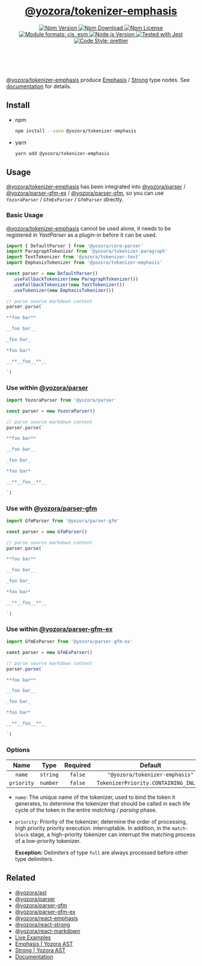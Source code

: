 <!-- :begin use tokenizer/banner -->

<header>
  <h1 align="center">
    <a href="https://github.com/yozorajs/yozora/tree/v2.3.0/tokenizers/emphasis#readme">@yozora/tokenizer-emphasis</a>
  </h1>
  <div align="center">
    <a href="https://www.npmjs.com/package/@yozora/tokenizer-emphasis">
      <img
        alt="Npm Version"
        src="https://img.shields.io/npm/v/@yozora/tokenizer-emphasis.svg"
      />
    </a>
    <a href="https://www.npmjs.com/package/@yozora/tokenizer-emphasis">
      <img
        alt="Npm Download"
        src="https://img.shields.io/npm/dm/@yozora/tokenizer-emphasis.svg"
      />
    </a>
    <a href="https://www.npmjs.com/package/@yozora/tokenizer-emphasis">
      <img
        alt="Npm License"
        src="https://img.shields.io/npm/l/@yozora/tokenizer-emphasis.svg"
      />
    </a>
    <a href="#install">
      <img
        alt="Module formats: cjs, esm"
        src="https://img.shields.io/badge/module_formats-cjs%2C%20esm-green.svg"
      />
    </a>
    <a href="https://github.com/nodejs/node">
      <img
        alt="Node.js Version"
        src="https://img.shields.io/node/v/@yozora/tokenizer-emphasis"
      />
    </a>
    <a href="https://github.com/facebook/jest">
      <img
        alt="Tested with Jest"
        src="https://img.shields.io/badge/tested_with-jest-9c465e.svg"
      />
    </a>
    <a href="https://github.com/prettier/prettier">
      <img
        alt="Code Style: prettier"
        src="https://img.shields.io/badge/code_style-prettier-ff69b4.svg?style=flat-square"
      />
    </a>
  </div>
</header>
<br/>

<!-- :end -->

[@yozora/tokenizer-emphasis] produce [Emphasis][node-type-emphasis] / [Strong][node-type-strong] type nodes.
See [documentation][docpage] for details.

<!-- :begin use tokenizer/usage -->

## Install

* npm

  ```bash
  npm install --save @yozora/tokenizer-emphasis
  ```

* yarn

  ```bash
  yarn add @yozora/tokenizer-emphasis
  ```


## Usage

[@yozora/tokenizer-emphasis][] has been integrated into [@yozora/parser][] / [@yozora/parser-gfm-ex][] / [@yozora/parser-gfm][],
so you can use `YozoraParser` / `GfmExParser` / `GfmParser` directly.

### Basic Usage

[@yozora/tokenizer-emphasis][] cannot be used alone, it needs to be
registered in *YastParser* as a plugin-in before it can be used.

```typescript {4,9}
import { DefaultParser } from '@yozora/core-parser'
import ParagraphTokenizer from '@yozora/tokenizer-paragraph'
import TextTokenizer from '@yozora/tokenizer-text'
import EmphasisTokenizer from '@yozora/tokenizer-emphasis'

const parser = new DefaultParser()
  .useFallbackTokenizer(new ParagraphTokenizer())
  .useFallbackTokenizer(new TextTokenizer())
  .useTokenizer(new EmphasisTokenizer())

// parse source markdown content
parser.parse(`

**foo bar**

__foo bar__

_foo bar_

*foo bar*

__**__foo__**__

`)
```

### Use within [@yozora/parser][]

```typescript
import YozoraParser from '@yozora/parser'

const parser = new YozoraParser()

// parse source markdown content
parser.parse(`

**foo bar**

__foo bar__

_foo bar_

*foo bar*

__**__foo__**__

`)
```

### Use with [@yozora/parser-gfm][]

```typescript
import GfmParser from '@yozora/parser-gfm'

const parser = new GfmParser()

// parse source markdown content
parser.parse(`

**foo bar**

__foo bar__

_foo bar_

*foo bar*

__**__foo__**__

`)
```

### Use within [@yozora/parser-gfm-ex][]

```typescript
import GfmExParser from '@yozora/parser-gfm-ex'

const parser = new GfmExParser()

// parse source markdown content
parser.parse(`

**foo bar**

__foo bar__

_foo bar_

*foo bar*

__**__foo__**__

`)
```

### Options

Name              | Type        | Required  | Default
:----------------:|:-----------:|:---------:|:--------------:
`name`            | `string`    | `false`   | `"@yozora/tokenizer-emphasis"`
`priority`        | `number`    | `false`   | `TokenizerPriority.CONTAINING_INLINE`

* `name`: The unique name of the tokenizer, used to bind the token it generates,
  to determine the tokenizer that should be called in each life cycle of the
  token in the entire *matching / parsing* phase.

* `priority`: Priority of the tokenizer, determine the order of processing,
  high priority priority execution. interruptable. In addition, in the `match-block`
  stage, a high-priority tokenizer can interrupt the matching process of a
  low-priority tokenizer.

  **Exception:** Delimiters of type `full` are always processed before other type
  delimiters.



<!-- :end -->

## Related


* [@yozora/ast][]
* [@yozora/parser][]
* [@yozora/parser-gfm][]
* [@yozora/parser-gfm-ex][]
* [@yozora/react-emphasis][]
* [@yozora/react-strong][]
* [@yozora/react-markdown][]
* [Live Examples][live-examples]
* [Emphasis | Yozora AST][node-type-emphasis]
* [Strong | Yozora AST][node-type-strong]
* [Documentation][docpage]

[node-type-emphasis]: http://yozora.guanghechen.com/docs/package/ast#emphasis
[node-type-strong]: http://yozora.guanghechen.com/docs/package/ast#strong

<!-- :begin use tokenizer/definitions -->

[live-examples]: https://yozora.guanghechen.com/docs/package/tokenizer-emphasis#live-examples
[docpage]: https://yozora.guanghechen.com/docs/package/tokenizer-emphasis
[homepage]: https://github.com/yozorajs/yozora/tree/v2.3.0/tokenizers/emphasis#readme
[gfm-spec]: https://github.github.com/gfm
[mdast-homepage]: https://github.com/syntax-tree/mdast

[@yozora/ast]:                                https://github.com/yozorajs/yozora/tree/v2.3.0/packages/ast#readme
[@yozora/ast-util]:                           https://github.com/yozorajs/yozora/tree/v2.3.0/packages/ast-util#readme
[@yozora/character]:                          https://github.com/yozorajs/yozora/tree/v2.3.0/packages/character#readme
[@yozora/eslint-config]:                      https://github.com/yozorajs/yozora/tree/release-2.x.x/packages/eslint-config#readme
[@yozora/core-parser]:                        https://github.com/yozorajs/yozora/tree/v2.3.0/packages/core-parser#readme
[@yozora/core-tokenizer]:                     https://github.com/yozorajs/yozora/tree/v2.3.0/packages/core-tokenizer#readme
[@yozora/invariant]:                          https://github.com/yozorajs/yozora/tree/v2.3.0/packages/invariant#readme
[@yozora/jest-for-tokenizer]:                 https://github.com/yozorajs/yozora/tree/release-2.x.x/packages/jest-for-tokenizer#readme
[@yozora/parser]:                             https://github.com/yozorajs/yozora/tree/v2.3.0/packages/parser#readme
[@yozora/parser-gfm]:                         https://github.com/yozorajs/yozora/tree/v2.3.0/packages/parser-gfm#readme
[@yozora/parser-gfm-ex]:                      https://github.com/yozorajs/yozora/tree/v2.3.0/packages/parser-gfm-ex#readme
[@yozora/template-tokenizer]:                 https://github.com/yozorajs/yozora/tree/release-2.x.x/packages/template-tokenizer#readme
[@yozora/tokenizer-admonition]:               https://github.com/yozorajs/yozora/tree/v2.3.0/tokenizers/admonition#readme
[@yozora/tokenizer-autolink]:                 https://github.com/yozorajs/yozora/tree/v2.3.0/tokenizers/autolink#readme
[@yozora/tokenizer-autolink-extension]:       https://github.com/yozorajs/yozora/tree/v2.3.0/tokenizers/autolink-extension#readme
[@yozora/tokenizer-blockquote]:               https://github.com/yozorajs/yozora/tree/v2.3.0/tokenizers/blockquote#readme
[@yozora/tokenizer-break]:                    https://github.com/yozorajs/yozora/tree/v2.3.0/tokenizers/break#readme
[@yozora/tokenizer-definition]:               https://github.com/yozorajs/yozora/tree/v2.3.0/tokenizers/definition#readme
[@yozora/tokenizer-delete]:                   https://github.com/yozorajs/yozora/tree/v2.3.0/tokenizers/delete#readme
[@yozora/tokenizer-ecma-import]:              https://github.com/yozorajs/yozora/tree/v2.3.0/tokenizers/ecma-import#readme
[@yozora/tokenizer-emphasis]:                 https://github.com/yozorajs/yozora/tree/v2.3.0/tokenizers/emphasis#readme
[@yozora/tokenizer-fenced-block]:             https://github.com/yozorajs/yozora/tree/v2.3.0/tokenizers/fenced-block#readme
[@yozora/tokenizer-fenced-code]:              https://github.com/yozorajs/yozora/tree/v2.3.0/tokenizers/fenced-code#readme
[@yozora/tokenizer-footnote]:                 https://github.com/yozorajs/yozora/tree/v2.3.0/tokenizers/footnote#readme
[@yozora/tokenizer-footnote-definition]:      https://github.com/yozorajs/yozora/tree/v2.3.0/tokenizers/footnote-definition#readme
[@yozora/tokenizer-footnote-reference]:       https://github.com/yozorajs/yozora/tree/v2.3.0/tokenizers/footnote-reference#readme
[@yozora/tokenizer-heading]:                  https://github.com/yozorajs/yozora/tree/v2.3.0/tokenizers/heading#readme
[@yozora/tokenizer-html-block]:               https://github.com/yozorajs/yozora/tree/v2.3.0/tokenizers/html-block#readme
[@yozora/tokenizer-html-inline]:              https://github.com/yozorajs/yozora/tree/v2.3.0/tokenizers/html-inline#readme
[@yozora/tokenizer-image]:                    https://github.com/yozorajs/yozora/tree/v2.3.0/tokenizers/image#readme
[@yozora/tokenizer-image-reference]:          https://github.com/yozorajs/yozora/tree/v2.3.0/tokenizers/image-reference#readme
[@yozora/tokenizer-indented-code]:            https://github.com/yozorajs/yozora/tree/v2.3.0/tokenizers/indented-code#readme
[@yozora/tokenizer-inline-code]:              https://github.com/yozorajs/yozora/tree/v2.3.0/tokenizers/inline-code#readme
[@yozora/tokenizer-inline-math]:              https://github.com/yozorajs/yozora/tree/v2.3.0/tokenizers/inline-math#readme
[@yozora/tokenizer-link]:                     https://github.com/yozorajs/yozora/tree/v2.3.0/tokenizers/link#readme
[@yozora/tokenizer-link-reference]:           https://github.com/yozorajs/yozora/tree/v2.3.0/tokenizers/link-reference#readme
[@yozora/tokenizer-list]:                     https://github.com/yozorajs/yozora/tree/v2.3.0/tokenizers/list#readme
[@yozora/tokenizer-math]:                     https://github.com/yozorajs/yozora/tree/v2.3.0/tokenizers/math#readme
[@yozora/tokenizer-paragraph]:                https://github.com/yozorajs/yozora/tree/v2.3.0/tokenizers/paragraph#readme
[@yozora/tokenizer-setext-heading]:           https://github.com/yozorajs/yozora/tree/v2.3.0/tokenizers/setext-heading#readme
[@yozora/tokenizer-table]:                    https://github.com/yozorajs/yozora/tree/v2.3.0/tokenizers/table#readme
[@yozora/tokenizer-text]:                     https://github.com/yozorajs/yozora/tree/v2.3.0/tokenizers/text#readme
[@yozora/tokenizer-thematic-break]:           https://github.com/yozorajs/yozora/tree/v2.3.0/tokenizers/thematic-break#readme

[@yozora/react-admonition]:                   https://github.com/yozorajs/yozora-react/tree/main/packages/admonition#readme
[@yozora/react-blockquote]:                   https://github.com/yozorajs/yozora-react/tree/main/packages/blockquote#readme
[@yozora/react-break]:                        https://github.com/yozorajs/yozora-react/tree/main/packages/break#readme
[@yozora/react-delete]:                       https://github.com/yozorajs/yozora-react/tree/main/packages/delete#readme
[@yozora/react-emphasis]:                     https://github.com/yozorajs/yozora-react/tree/main/packages/emphasis#readme
[@yozora/react-code]:                         https://github.com/yozorajs/yozora-react/tree/main/packages/code#readme
[@yozora/react-code-live]:                    https://github.com/yozorajs/yozora-react/tree/main/packages/code-live#readme
[@yozora/react-footnote-definitions]:         https://github.com/yozorajs/yozora-react/tree/main/packages/footnote-definitions#readme
[@yozora/react-footnote-reference]:           https://github.com/yozorajs/yozora-react/tree/main/packages/footnote-reference#readme
[@yozora/react-heading]:                      https://github.com/yozorajs/yozora-react/tree/main/packages/heading#readme
[@yozora/react-image]:                        https://github.com/yozorajs/yozora-react/tree/main/packages/image#readme
[@yozora/react-inline-code]:                  https://github.com/yozorajs/yozora-react/tree/main/packages/inline-code#readme
[@yozora/react-inline-math]:                  https://github.com/yozorajs/yozora-react/tree/main/packages/inline-math#readme
[@yozora/react-link]:                         https://github.com/yozorajs/yozora-react/tree/main/packages/link#readme
[@yozora/react-list]:                         https://github.com/yozorajs/yozora-react/tree/main/packages/list#readme
[@yozora/react-list-item]:                    https://github.com/yozorajs/yozora-react/tree/main/packages/list-item#readme
[@yozora/react-markdown]:                     https://github.com/yozorajs/yozora-react/tree/main/packages/markdown#readme
[@yozora/react-math]:                         https://github.com/yozorajs/yozora-react/tree/main/packages/math#readme
[@yozora/react-paragraph]:                    https://github.com/yozorajs/yozora-react/tree/main/packages/paragraph#readme
[@yozora/react-strong]:                       https://github.com/yozorajs/yozora-react/tree/main/packages/strong#readme
[@yozora/react-table]:                        https://github.com/yozorajs/yozora-react/tree/main/packages/table#readme
[@yozora/react-text]:                         https://github.com/yozorajs/yozora-react/tree/main/packages/text#readme
[@yozora/react-thematic-break]:               https://github.com/yozorajs/yozora-react/tree/main/packages/thematic-break#readme

[doc-live-examples/gfm]:                      https://yozora.guanghechen.com/docs/example/gfm
[doc-@yozora/ast]:                            https://yozora.guanghechen.com/docs/package/ast
[doc-@yozora/ast-util]:                       https://yozora.guanghechen.com/docs/package/ast-util
[doc-@yozora/core-parser]:                    https://yozora.guanghechen.com/docs/package/core-parser
[doc-@yozora/core-tokenizer]:                 https://yozora.guanghechen.com/docs/package/core-tokenizer
[doc-@yozora/parser]:                         https://yozora.guanghechen.com/docs/package/parser
[doc-@yozora/parser-gfm]:                     https://yozora.guanghechen.com/docs/package/parser-gfm
[doc-@yozora/parser-gfm-ex]:                  https://yozora.guanghechen.com/docs/package/parser-gfm-ex
[doc-@yozora/tokenizer-admonition]:           https://yozora.guanghechen.com/docs/package/tokenizer-admonition
[doc-@yozora/tokenizer-autolink]:             https://yozora.guanghechen.com/docs/package/tokenizer-autolink
[doc-@yozora/tokenizer-autolink-extension]:   https://yozora.guanghechen.com/docs/package/tokenizer-autolink-extension
[doc-@yozora/tokenizer-blockquote]:           https://yozora.guanghechen.com/docs/package/tokenizer-blockquote
[doc-@yozora/tokenizer-break]:                https://yozora.guanghechen.com/docs/package/tokenizer-break
[doc-@yozora/tokenizer-delete]:               https://yozora.guanghechen.com/docs/package/tokenizer-delete
[doc-@yozora/tokenizer-emphasis]:             https://yozora.guanghechen.com/docs/package/tokenizer-emphasis
[doc-@yozora/tokenizer-fenced-code]:          https://yozora.guanghechen.com/docs/package/tokenizer-fenced-code
[doc-@yozora/tokenizer-heading]:              https://yozora.guanghechen.com/docs/package/tokenizer-heading
[doc-@yozora/tokenizer-html-block]:           https://yozora.guanghechen.com/docs/package/tokenizer-html-block
[doc-@yozora/tokenizer-html-inline]:          https://yozora.guanghechen.com/docs/package/tokenizer-html-inline
[doc-@yozora/tokenizer-image]:                https://yozora.guanghechen.com/docs/package/tokenizer-image
[doc-@yozora/tokenizer-image-reference]:      https://yozora.guanghechen.com/docs/package/tokenizer-image-reference
[doc-@yozora/tokenizer-indented-code]:        https://yozora.guanghechen.com/docs/package/tokenizer-indented-code
[doc-@yozora/tokenizer-inline-code]:          https://yozora.guanghechen.com/docs/package/tokenizer-inline-code
[doc-@yozora/tokenizer-inline-math]:          https://yozora.guanghechen.com/docs/package/tokenizer-inline-math
[doc-@yozora/tokenizer-link]:                 https://yozora.guanghechen.com/docs/package/tokenizer-link
[doc-@yozora/tokenizer-definition]:           https://yozora.guanghechen.com/docs/package/tokenizer-definition
[doc-@yozora/tokenizer-link-reference]:       https://yozora.guanghechen.com/docs/package/tokenizer-link-reference
[doc-@yozora/tokenizer-list]:                 https://yozora.guanghechen.com/docs/package/tokenizer-list
[doc-@yozora/tokenizer-math]:                 https://yozora.guanghechen.com/docs/package/tokenizer-math
[doc-@yozora/tokenizer-paragraph]:            https://yozora.guanghechen.com/docs/package/tokenizer-paragraph
[doc-@yozora/tokenizer-setext-heading]:       https://yozora.guanghechen.com/docs/package/tokenizer-setext-heading
[doc-@yozora/tokenizer-table]:                https://yozora.guanghechen.com/docs/package/tokenizer-table
[doc-@yozora/tokenizer-text]:                 https://yozora.guanghechen.com/docs/package/tokenizer-text
[doc-@yozora/tokenizer-thematic-break]:       https://yozora.guanghechen.com/docs/package/tokenizer-thematic-break
[doc-@yozora/jest-for-tokenizer]:             https://yozora.guanghechen.com/docs/package/jest-for-tokenizer
[doc-@yozora/parser-gfm]:                     https://yozora.guanghechen.com/docs/package/parser-gfm

[gfm-atx-heading]:                            https://github.github.com/gfm/#atx-heading
[gfm-autolink]:                               https://github.github.com/gfm/#autolinks
[gfm-autolink-extension]:                     https://github.github.com/gfm/#autolinks-extension-
[gfm-blockquote]:                             https://github.github.com/gfm/#block-quotes
[gfm-bullet-list]:                            https://github.github.com/gfm/#bullet-list
[gfm-delete]:                                 https://github.github.com/gfm/#strikethrough-extension-
[gfm-emphasis]:                               https://github.github.com/gfm/#can-open-emphasis
[gfm-fenced-code]:                            https://github.github.com/gfm/#fenced-code-block
[gfm-hard-line-break]:                        https://github.github.com/gfm/#hard-line-break
[gfm-html-block]:                             https://github.github.com/gfm/#html-block
[gfm-html-inline]:                            https://github.github.com/gfm/#raw-html
[gfm-image]:                                  https://github.github.com/gfm/#images
[gfm-image-reference]:                        https://github.github.com/gfm/#example-590
[gfm-indented-code]:                          https://github.github.com/gfm/#indented-code-block
[gfm-inline-code]:                            https://github.github.com/gfm/#code-span
[gfm-link]:                                   https://github.github.com/gfm/#inline-link
[gfm-definition]:                             https://github.github.com/gfm/#link-reference-definition
[gfm-link-reference]:                         https://github.github.com/gfm/#reference-link
[gfm-list]:                                   https://github.github.com/gfm/#lists
[gfm-list-item]:                              https://github.github.com/gfm/#list-items
[gfm-list-task-item]:                         https://github.github.com/gfm/#task-list-items-extension-
[gfm-paragraph]:                              https://github.github.com/gfm/#paragraph
[gfm-setext-heading]:                         https://github.github.com/gfm/#setext-heading
[gfm-soft-line-break]:                        https://github.github.com/gfm/#soft-line-breaks
[gfm-strong]:                                 https://github.github.com/gfm/#can-open-strong-emphasis
[gfm-tab]:                                    https://github.github.com/gfm/#tabs
[gfm-table]:                                  https://github.github.com/gfm/#table
[gfm-text]:                                   https://github.github.com/gfm/#soft-line-breaks
[gfm-thematic-break]:                         https://github.github.com/gfm/#thematic-break

<!-- :end -->
